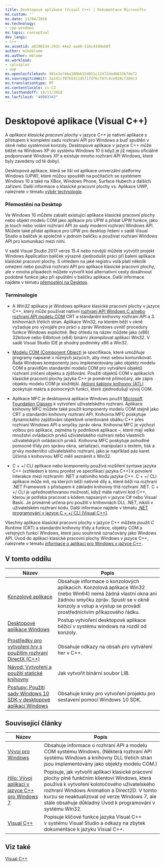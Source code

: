 ```yaml
---
title: Desktopové aplikace (Visual C++) | Dokumentace Microsoftu
ms.custom: ''
ms.date: 11/04/2016
ms.technology:
- cpp-windows
ms.topic: conceptual
dev_langs:
- C++
ms.assetid: a020b534-293c-44e2-aa48-516c43ddeb8f
author: mikeblome
ms.author: mblome
ms.workload:
- cplusplus
- uwp
ms.openlocfilehash: 991e3e74ba280b615d951c12472de46833b7de72
ms.sourcegitcommit: 3a141cf07b5411d5f1fdf6cf67c4ce928cf389c3
ms.translationtype: MT
ms.contentlocale: cs-CZ
ms.lasthandoff: 10/11/2018
ms.locfileid: "49083343"
---
```

# <a name="desktop-applications-visual-c"></a>Desktopové aplikace (Visual C++)

A *aplikace klasické pracovní plochy* v jazyce C++ je nativní aplikace s přístupem k kompletní sadu rozhraní API pro Windows a buď spuštěn v okně nebo systémové konzoly. Desktopové aplikace v jazyce C++ může běžet na Windows XP do systému Windows 10 (i když je již nejsou oficiálně podporované Windows XP a existuje mnoho rozhraní API Windows, které byly zavedeny od té doby).

Desktopová aplikace, která se liší od aplikace univerzální platformy Windows (UPW), které můžou spouštět na počítačích se systémem Windows 10 a také na XBox, Windows Phone, Surface Hubech a dalších zařízení. Další informace o klasické pracovní plochy vs. Aplikace UWP, naleznete v tématu [výběr technologie](https://msdn.microsoft.com/library/windows/desktop/dn614993).


### <a name="desktop-bridge"></a>Přemostění na Desktop

Ve Windows 10 můžete zabalit existující aplikace klasické pracovní plochy nebo objekt modelu COM jako aplikace pro UPW a přidat UPW funkce, jako je touch nebo volání rozhraní API ze sady moderní rozhraní Windows API. Můžete také přidat aplikace pro UPW pro desktop řešení v sadě Visual Studio a balíček je společně v jednom balíčku a používat rozhraní Windows API pro komunikaci mezi nimi.

V sadě Visual Studio 2017 verze 15.4 nebo novější můžete vytvořit projekt Windows Application balíček výrazně zjednodušit práci při balení aplikace klasické pracovní plochy. S ohledem na jaké registru volá platí několik omezení nebo používá rozhraní API pro aplikace klasické pracovní plochy, ale v mnoha případech můžete vytvořit kód alternativní cesty dosáhnout podobné funkce jako při spuštění v balíčku aplikace. Další informace najdete v tématu [přemostění na Desktop](/windows-uwp/porting/desktop-to-uwp-root).

### <a name="terminology"></a>Terminologie

- A *Win32* aplikace je Windows aplikace klasické pracovní plochy v jazyce C++, který může používat nativní [rozhraní API Windows C a/nebo rozhraní API modelu COM](https://msdn.microsoft.com/library/windows/desktop/ff818516) CRT a standardní knihovny rozhraní API a 3. knihovnách třetích stran. Aplikace Win32, na kterém běží v okně vyžaduje pro vývojáře pro práci s zpráv Windows uvnitř procedury funkce Windows explicitně. Bez ohledu na název můžete jako (x86) 32bitové nebo 64bitové (x64) binární zkompilovat aplikaci Win32. V sadě Visual Studio IDE je shodný podmínky x86 a Win32.

- [Modelu COM (Component Object)](/windows/desktop/com/the-component-object-model) je specifikace, které umožňuje programy napsané v různých jazycích, aby mezi sebou komunikovat. Řada Windows komponenty jsou implementovány jako objekty modelu COM a pravidlům standardní modelu COM pro vytváření objektů rozhraní zničení objektu a zjišťování.  Použití objektů COM v aplikacích klasické pracovní plochy jazyka C++ je poměrně přímočarý, ale zápis objektu modelu COM je složitější. [Aktivní šablony knihovny (ATL)](../atl/atl-com-desktop-components.md) poskytuje makra a pomocných funkcí, které zjednodušují vývoj COM.

- Aplikace MFC je desktopová aplikace Windows použít [Microsoft Foundation Classes](../mfc/mfc-desktop-applications.md) k vytvoření uživatelského rozhraní. Aplikace knihovny MFC můžete také použít komponenty modelu COM stejně jako CRT a standardní knihovny rozhraní API. Knihovna MFC poskytuje dynamického zajišťování objektově orientované obálku C++ přes rozhraní Windows API a smyčky zpráv okna. Knihovna MFC je výchozí volbou pro aplikace, zejména ty podnikové aplikace –, které mají velké množství ovládacích prvků uživatelského rozhraní nebo vlastních uživatelských ovládacích prvků. Knihovna MFC poskytuje pohodlné pomocné třídy pro správu okna, serializaci, manipulaci s textem, tisk a prvky moderního uživatelského rozhraní, jako je například pás karet. Účinná s knihovnou MFC měli seznámit s Win32.

- C + +/ CLI aplikace nebo komponenty používá rozšíření syntaxe jazyka C++ (vzhledem k tomu provést ve specifikaci jazyka C++) k povolení interakce mezi rozhraním .NET a nativního kódu jazyka C++.  C + +/ CLI aplikace může mít, na kterých běží nativně díly a, které běží na rozhraní .NET Framework s přístupem k základní knihovny tříd rozhraní .NET. C + +/ CLI je upřednostňovanou možností, když máte nativní kód C++, kterou je potřeba pracovat s kódem napsaným v jazyce C# nebo Visual Basic. Je primárně určena pro použití v knihovnách DLL .NET, nikoli v uživatelském rozhraní kódu. Další informace najdete v tématu [.NET programování v jazyce C + +/ CLI (Visual C++)](../dotnet/dotnet-programming-with-cpp-cli-visual-cpp.md).

Všechny aplikace klasické pracovní plochy v jazyce C++ můžete použít C Runtime (CRT) a standardní knihovny třídy a funkce, objekty COM a veřejných funkcí Windows, které jsou souhrnně označovány jako Windows API. Úvod do aplikací klasické pracovní plochy Windows v jazyce C++, naleznete v tématu [informace o aplikaci pro Windows v jazyce C++](http://go.microsoft.com/fwlink/p/?LinkId=262281).

## <a name="in-this-section"></a>V tomto oddílu

|Název|Popis|
|-----------|-----------------|
|[Konzolové aplikace](../windows/console-applications-in-visual-cpp.md)|Obsahuje informace o konzolových aplikacích. Konzolová aplikace Win32 (nebo Win64) nemá žádná vlastní okna ani žádnou smyčku zpráv. Spustí se v okně konzoly a vstup a výstup se provádí prostřednictvím příkazového řádku.|
|[Desktopové aplikace Windows](../windows/windows-desktop-applications-cpp.md)|Postup vytvoření desktopové aplikace běžící v systému windows na rozdíl od konzoly.|
|[Prostředky pro vytvoření hry s použitím rozhraní DirectX (C++)](../windows/resources-for-creating-a-game-using-directx.md)|Obsahuje odkazy na obsah pro vytváření her v C++.|
|[Návod: Vytvoření a použití statické knihovny](../windows/walkthrough-creating-and-using-a-static-library-cpp.md)|Jak vytvořit binární soubor LIB.|
|[Postupy: Použití sady Windows 10 SDK v desktopové aplikaci Windows](../windows/how-to-use-the-windows-10-sdk-in-a-windows-desktop-application.md)|Obsahuje kroky pro vytvoření projektu pro sestavení pomocí Windows 10 SDK.|

## <a name="related-articles"></a>Související články

|Název|Popis|
|-----------|-----------------|
|[Vývoj pro Windows](http://go.microsoft.com/fwlink/p/?LinkId=262282)|Obsahuje informace o rozhraní API a modelu COM systému Windows. (Některá rozhraní API systému Windows a knihovny DLL třetích stran jsou implementovány jako objekty modelu COM.)|
|[Hilo: Vývoj aplikací v jazyce C++ pro Windows 7](http://go.microsoft.com/fwlink/p/?LinkId=262284)|Popisuje, jak vytvořit aplikaci klasické pracovní plochy plně funkčním klientovi Windows, která používá k vytvoření kolotočového uživatelského rozhraní Windows Animation a Direct2D.  V tomto kurzu se neaktualizoval od verze Windows 7, ale stále obsahuje důkladný Úvod k programování v systému Win32.|
|[Visual C++](../visual-cpp-in-visual-studio.md)|Popisuje klíčové funkce jazyka Visual C++ v systému Visual Studio a odkazy na zbytek dokumentace k jazyku Visual C++.|

## <a name="see-also"></a>Viz také

[Visual C++](../visual-cpp-in-visual-studio.md)